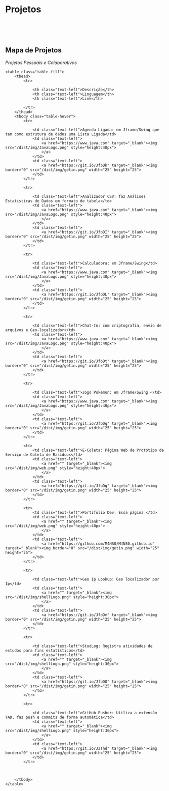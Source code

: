 # Projetos

</br>
    </br>
    </br>
    <div id="projetos"></div>
    <h2>Mapa de Projetos </h2>
    <p><i>Projetos Pessoais e Colaborativos</i> </p>

    <table class="table-fill">
        <thead>
            <tr>

                <th class="text-left">Descrição</th>
                <th class="text-left">Linguagem</th>
                <th class="text-left">Link</th>

            </tr>
        </thead>
        <tbody class="table-hover">
            <tr>

                <td class="text-left">Agenda Ligada: em Jframe/Swing que tem como estrutura de dados uma Lista Ligada</td>
                <td class="text-left">
                    <a href="https://www.java.com" target="_blank"><img src="/dist/img/JavaLogo.png" style="height:40px">
                    </a>
                </td>
                <td class="text-left">
                    <a href="https://git.io/JfbDk" target="_blank"><img border="0" src="/dist/img/getin.png" width="25" height="25">
                </td>
            </tr>

            <tr>

                <td class="text-left">Analizador CSV: faz Análises Estatísticas de Dados em formato de tabela</td>
                <td class="text-left">
                    <a href="https://www.java.com" target="_blank"><img src="/dist/img/JavaLogo.png" style="height:40px">
                    </a>
                </td>
                <td class="text-left">
                    <a href="https://git.io/JfbDI" target="_blank"><img border="0" src="/dist/img/getin.png" width="25" height="25">
                </td>
            </tr>

            <tr>

                <td class="text-left">Calculadora: em Jframe/Swing</td>
                <td class="text-left">
                    <a href="https://www.java.com" target="_blank"><img src="/dist/img/JavaLogo.png" style="height:40px">
                    </a>
                </td>
                <td class="text-left">
                    <a href="https://git.io/JfbDL" target="_blank"><img border="0" src="/dist/img/getin.png" width="25" height="25">
                </td>
            </tr>

            <tr>

                <td class="text-left">Chat-In: com criptografia, envio de arquivos e Geo-localizador</td>
                <td class="text-left">
                    <a href="https://www.java.com" target="_blank"><img src="/dist/img/JavaLogo.png" style="height:40px">
                    </a>
                </td>
                <td class="text-left">
                    <a href="https://git.io/JfbDt" target="_blank"><img border="0" src="/dist/img/getin.png" width="25" height="25">
                </td>
            </tr>

            <tr>

                <td class="text-left">Jogo Pokemon: em Jframe/Swing </td>
                <td class="text-left">
                    <a href="https://www.java.com" target="_blank"><img src="/dist/img/JavaLogo.png" style="height:40px">
                    </a>
                </td>
                <td class="text-left">
                    <a href="https://git.io/JfbDq" target="_blank"><img border="0" src="/dist/img/getin.png" width="25" height="25">
                </td>
            </tr>

            <tr>
                <td class="text-left">E-Coleta: Página Web de Protótipo de Serviço de Coleta de Rasíduos</td>
                <td class="text-left">
                    <a href="" target="_blank"><img src="/dist/img/web.png" style="height:40px">
                    </a>
                </td>
                <td class="text-left">
                    <a href="https://git.io/JfbDq" target="_blank"><img border="0" src="/dist/img/getin.png" width="25" height="25">
                </td>
            </tr>

            <tr>
                <td class="text-left">Portifólio Dev: Essa página </td>
                <td class="text-left">
                    <a href="" target="_blank"><img src="/dist/img/web.png" style="height:40px">
                    </a>
                </td>
                <td class="text-left">
                    <a href="https://github.com/M4NS0/M4NS0.github.io" target="_blank"><img border="0" src="/dist/img/getin.png" width="25" height="25">
                </td>
            </tr>

            <tr>

                <td class="text-left">Geo Ip Lookup: Geo localizador por Ip</td>
                <td class="text-left">
                    <a href="" target="_blank"><img src="/dist/img/shellLogo.png" style="height:30px">
                    </a>
                </td>
                <td class="text-left">
                    <a href="https://git.io/JfbDm" target="_blank"><img border="0" src="/dist/img/getin.png" width="25" height="25">
                </td>
            </tr>

            <tr>

                <td class="text-left">StudLog: Registra atividades de estudos para fins estatísticos</td>
                <td class="text-left">
                    <a href="" target="_blank"><img src="/dist/img/shellLogo.png" style="height:30px">
                    </a>
                </td>
                <td class="text-left">
                    <a href="https://git.io/JfbDO" target="_blank"><img border="0" src="/dist/img/getin.png" width="25" height="25">
                </td>
            </tr>

            <tr>

                <td class="text-left">GitHub Pusher: Utiliza a extensão YAD, faz push e commits de forma automática</td>
                <td class="text-left">
                    <a href="" target="_blank"><img src="/dist/img/shellLogo.png" style="height:30px">
                    </a>
                </td>
                <td class="text-left">
                    <a href="https://git.io/JJThd" target="_blank"><img border="0" src="/dist/img/getin.png" width="25" height="25">
                </td>
            </tr>



        </tbody>
    </table>


